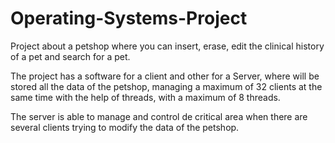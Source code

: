 # Operating-Systems-Project

Project about a petshop where you can insert, erase, edit the clinical history of a pet and search for a pet.

The project has a software for a client and other for a Server, where will be stored all the data of the petshop, managing a maximum of 32 clients at the same time with the help of threads, with a maximum of 8 threads.

The server is able to manage and control de critical area when there are several clients trying to modify the data of the petshop.
